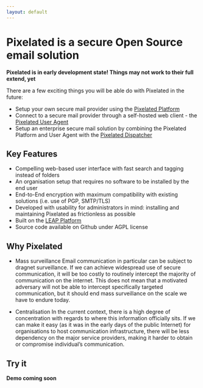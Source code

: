 ```yaml
---
layout: default
--- 
```

      
# Pixelated is a secure Open Source email solution

**Pixelated is in early development state! Things may not work to their full extend, yet**

There are a few exciting things you will be able do with Pixelated in the future:

* Setup your own secure mail provider using the <a href="https://github.com/pixelated-project/pixelated-platform">Pixelated Platform</a>
* Connect to a secure mail provider through a self-hosted web client - the <a href="https://github.com/pixelated-project/pixelated-user-agent">Pixelated User Agent</a>
* Setup an enterprise secure mail solution by combining the Pixelated Platform and User Agent with the <a href="https://github.com/pixelated-project/pixelated-dispatcher">Pixelated Dispatcher</a>


## Key Features
* Compelling web-based user interface with fast search and tagging instead of folders
* An organisation setup that requires no software to be installed by the end user
* End-to-End encryption with maximum compatibility with existing solutions (i.e. use of PGP, SMTP/TLS)
* Developed with usability for administrators in mind: installing and maintaining Pixelated as frictionless as possible
* Built on the <a href="https://leap.se">LEAP Platform</a>
* Source code available on Github under AGPL license

## Why Pixelated
* Mass surveillance
Email communication in particular can be subject to dragnet surveillance. If we can achieve widespread use of secure communication, it will be too costly to routinely intercept the majority of communication on the internet. This does not mean that a motivated adversary will not be able to intercept specifically targeted communication, but it should end mass surveillance on the scale we have to endure today.

* Centralisation
In the current context, there is a high degree of concentration with regards to where this information officially sits. If we can make it easy (as it was in the early days of the public Internet) for organisations to host communication infrastructure, there will be less dependency on the major service providers, making it harder to obtain or compromise individual’s communication.


## Try it

**Demo coming soon**
